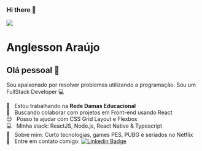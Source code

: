 ### Hi there 👋

<img width="auto" src="https://github.com/tgmarinho/tgmarinho/blob/master/banner.png">


# Anglesson Araújo

## Olá pessoal 👋
Sou apaixonado por resolver problemas utilizando a programação.
Sou um FullStack Developer :computer:

 :school:  &nbsp; Estou trabalhando na **Rede Damas Educacional**
 <br/> :purple_heart: &nbsp; Buscando colaborar com projetos em Front-end usando React
 <br/> :blush: &nbsp; Posso te ajudar com CSS Grid Layout e Flexbox
 <br/> :computer: &nbsp; Minha stack: ReactJS, Node.js, React Native & Typescript
 <br/> 💬  &nbsp; Sobre mim: Curto tecnologias, games PES, PUBG e seriados no Netflix
 <br/> :email: &nbsp; Entre em contato comigo: [![Linkedin Badge](https://img.shields.io/badge/-ThiagoMarinho-blue?style=flat-square&logo=Linkedin&logoColor=white&link=https://www.linkedin.com/in/anglesson/)](https://www.linkedin.com/in/anglesson/) 
